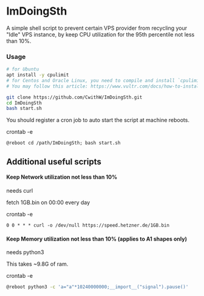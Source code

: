# ImDoingSth

A simple shell script to prevent certain VPS provider from recycling your "Idle" VPS instance, by keep CPU utilization for the 95th percentile not less than 10%.

### Usage

```bash
# for Ubuntu
apt install -y cpulimit
# for Centos and Oracle Linux, you need to compile and install `cpulimit` yourself.
# You may follow this article: https://www.vultr.com/docs/how-to-install-and-use-cpulimit-on-centos-7/

git clone https://github.com/CwithW/ImDoingSth.git
cd ImDoingSth
bash start.sh
```

You should register a cron job to auto start the script at machine reboots.

crontab -e

```cron
@reboot cd /path/ImDoingSth; bash start.sh
```



## Additional useful scripts

#### Keep Network utilization not less than 10%

needs curl

fetch 1GB.bin on 00:00 every day

crontab -e

```crontab
0 0 * * * curl -o /dev/null https://speed.hetzner.de/1GB.bin
```



#### Keep Memory utilization not less than 10% (applies to A1 shapes only)

needs python3

This takes ~9.8G of ram.

crontab -e

```bash
@reboot python3 -c 'a="a"*10240000000;__import__("signal").pause()'
```


